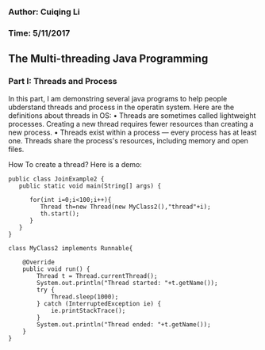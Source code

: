 ### Author: Cuiqing Li
### Time: 5/11/2017

## The Multi-threading Java Programming

### Part I: Threads and Process

In this part, I am demonstring several java programs to help people ubderstand threads and process in the operatin system. Here are the definitions about threads in OS:
• Threads are sometimes called lightweight processes. Creating a new thread requires fewer resources than creating a new process.
• Threads exist within a process — every process has at least one. Threads share the process's resources, including memory and open files.

How To create a thread? Here is a demo:
```
public class JoinExample2 {
   public static void main(String[] args) {

      for(int i=0;i<100;i++){
         Thread th=new Thread(new MyClass2(),"thread"+i);
         th.start();
      }
   }
}
 
class MyClass2 implements Runnable{
 
    @Override
    public void run() {
    	Thread t = Thread.currentThread();
        System.out.println("Thread started: "+t.getName());
        try {
            Thread.sleep(1000);
        } catch (InterruptedException ie) {
            ie.printStackTrace();
        }
        System.out.println("Thread ended: "+t.getName());    
    }
}
```

